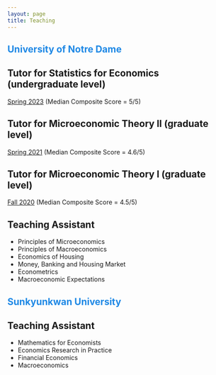 ```yaml
---
layout: page
title: Teaching
---
```


##  <span style="color:#1E88E5"> University of Notre Dame</span>

## Tutor for Statistics for Economics (undergraduate level)
[Spring 2023](/uploads/Class_Report_Stats.pdf) (Median Composite Score = 5/5)

## Tutor for Microeconomic Theory II (graduate level)

[Spring 2021](/uploads/Class_Report_Micro_II.pdf) (Median Composite Score = 4.6/5)

## Tutor for Microeconomic Theory I (graduate level)
[Fall 2020](/uploads/Class_Report_Micro_I.pdf)   (Median Composite Score = 4.5/5)

## Teaching Assistant
* Principles of Microeconomics
* Principles of Macroeconomics
* Economics of Housing
* Money, Banking and Housing Market
* Econometrics
* Macroeconomic Expectations


## <span style="color:#1E88E5"> Sunkyunkwan University </span>

## Teaching Assistant
* Mathematics for Economists
* Economics Research in Practice
* Financial Economics
* Macroeconomics
